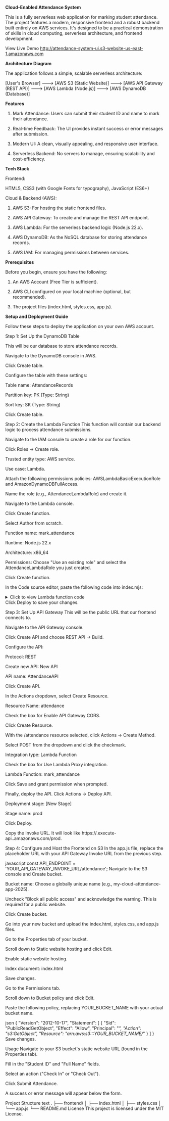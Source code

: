 **Cloud-Enabled Attendance System**

This is a fully serverless web application for marking student attendance. The project features a modern, responsive frontend and a robust backend built entirely on AWS services. It's designed to be a practical demonstration of skills in cloud computing, serverless architecture, and frontend development.

View Live Demo
http://attendance-system-ui.s3-website-us-east-1.amazonaws.com

**Architecture Diagram**

The application follows a simple, scalable serverless architecture:

[User's Browser] ---> [AWS S3 (Static Website)] ---> [AWS API Gateway (REST API)] ---> [AWS Lambda (Node.js)] ---> [AWS DynamoDB (Database)]

**Features**

1. Mark Attendance: Users can submit their student ID and name to mark their attendance.

2. Real-time Feedback: The UI provides instant success or error messages after submission.

3. Modern UI: A clean, visually appealing, and responsive user interface.

4. Serverless Backend: No servers to manage, ensuring scalability and cost-efficiency.



**Tech Stack**

Frontend:

HTML5,
 CSS3 (with Google Fonts for typography),
 JavaScript (ES6+)

Cloud & Backend (AWS):

1. AWS S3: For hosting the static frontend files.

2. AWS API Gateway: To create and manage the REST API endpoint.

3. AWS Lambda: For the serverless backend logic (Node.js 22.x).

4. AWS DynamoDB: As the NoSQL database for storing attendance records.

5. AWS IAM: For managing permissions between services.



**Prerequisites**

Before you begin, ensure you have the following:
1. An AWS Account (Free Tier is sufficient).

2. AWS CLI configured on your local machine (optional, but recommended).

3. The project files (index.html, styles.css, app.js).


 
**Setup and Deployment Guide**

Follow these steps to deploy the application on your own AWS account.



Step 1: Set Up the DynamoDB Table

This will be our database to store attendance records.

Navigate to the DynamoDB console in AWS.

Click Create table.

Configure the table with these settings:

Table name: AttendanceRecords

Partition key: PK (Type: String)

Sort key: SK (Type: String)

Click Create table.



Step 2: Create the Lambda Function
This function will contain our backend logic to process attendance submissions.

Navigate to the IAM console to create a role for our function.

Click Roles -> Create role.

Trusted entity type: AWS service.

Use case: Lambda.

Attach the following permissions policies: AWSLambdaBasicExecutionRole and AmazonDynamoDBFullAccess.

Name the role (e.g., AttendanceLambdaRole) and create it.

Navigate to the Lambda console.

Click Create function.

Select Author from scratch.

Function name: mark_attendance

Runtime: Node.js 22.x

Architecture: x86_64

Permissions: Choose "Use an existing role" and select the AttendanceLambdaRole you just created.

Click Create function.

In the Code source editor, paste the following code into index.mjs:

<details> <summary>Click to view Lambda function code</summary>
javascript
import { DynamoDBClient } from "@aws-sdk/client-dynamodb";
import { DynamoDBDocumentClient, PutCommand } from "@aws-sdk/lib-dynamodb";

const ddbClient = new DynamoDBClient({});
const ddbDocClient = DynamoDBDocumentClient.from(ddbClient);
const TABLE_NAME = "AttendanceRecords";

export const handler = async (event) => {
  const corsHeaders = {
    "Access-Control-Allow-Origin": "*",
    "Access-Control-Allow-Methods": "POST,OPTIONS",
    "Access-Control-Allow-Headers": "Content-Type,X-Amz-Date,Authorization,X-Api-Key,X-Amz-Security-Token"
  };

  // Handle preflight OPTIONS request for CORS
  if (event.httpMethod === 'OPTIONS') {
    return {
      statusCode: 200,
      headers: corsHeaders,
      body: JSON.stringify({ message: "CORS preflight check successful" })
    };
  }

  try {
    const body = JSON.parse(event.body);
    const { studentId, studentName, action } = body;

    const timestamp = new Date().toISOString();
    const date = timestamp.slice(0, 10); // Extracts "YYYY-MM-DD"

    const item = {
      PK: `DATE#${date}`, // Partition Key e.g., "DATE#2025-08-03"
      SK: `TIMESTAMP#${timestamp}`, // Sort Key e.g., "TIMESTAMP#2025-08-03T14:00:00.000Z"
      studentId,
      studentName,
      action
    };

    await ddbDocClient.send(
      new PutCommand({
        TableName: TABLE_NAME,
        Item: item,
      })
    );

    return {
      statusCode: 200,
      headers: corsHeaders,
      body: JSON.stringify({ message: "Attendance marked successfully" }),
    };
  } catch (error) {
    console.error("Error:", error);
    return {
      statusCode: 500,
      headers: corsHeaders,
      body: JSON.stringify({ message: error.message || "Internal Server Error" }),
    };
  }
};
</details>
Click Deploy to save your changes.

Step 3: Set Up API Gateway
This will be the public URL that our frontend connects to.

Navigate to the API Gateway console.

Click Create API and choose REST API -> Build.

Configure the API:

Protocol: REST

Create new API: New API

API name: AttendanceAPI

Click Create API.

In the Actions dropdown, select Create Resource.

Resource Name: attendance

Check the box for Enable API Gateway CORS.

Click Create Resource.

With the /attendance resource selected, click Actions -> Create Method.

Select POST from the dropdown and click the checkmark.

Integration type: Lambda Function

Check the box for Use Lambda Proxy integration.

Lambda Function: mark_attendance

Click Save and grant permission when prompted.

Finally, deploy the API. Click Actions -> Deploy API.

Deployment stage: [New Stage]

Stage name: prod

Click Deploy.

Copy the Invoke URL. It will look like https://<api-id>.execute-api.<region>.amazonaws.com/prod.

Step 4: Configure and Host the Frontend on S3
In the app.js file, replace the placeholder URL with your API Gateway Invoke URL from the previous step.

javascript
const API_ENDPOINT = 'YOUR_API_GATEWAY_INVOKE_URL/attendance';
Navigate to the S3 console and Create bucket.

Bucket name: Choose a globally unique name (e.g., my-cloud-attendance-app-2025).

Uncheck "Block all public access" and acknowledge the warning. This is required for a public website.

Click Create bucket.

Go into your new bucket and upload the index.html, styles.css, and app.js files.

Go to the Properties tab of your bucket.

Scroll down to Static website hosting and click Edit.

Enable static website hosting.

Index document: index.html

Save changes.

Go to the Permissions tab.

Scroll down to Bucket policy and click Edit.

Paste the following policy, replacing YOUR_BUCKET_NAME with your actual bucket name.

json
{
    "Version": "2012-10-17",
    "Statement": [
        {
            "Sid": "PublicReadGetObject",
            "Effect": "Allow",
            "Principal": "*",
            "Action": "s3:GetObject",
            "Resource": "arn:aws:s3:::YOUR_BUCKET_NAME/*"
        }
    ]
}
Save changes.

Usage
Navigate to your S3 bucket's static website URL (found in the Properties tab).

Fill in the "Student ID" and "Full Name" fields.

Select an action ("Check In" or "Check Out").

Click Submit Attendance.

A success or error message will appear below the form.

Project Structure
text
.
├── frontend/
│   ├── index.html
│   ├── styles.css
│   └── app.js
└── README.md
License
This project is licensed under the MIT License.
